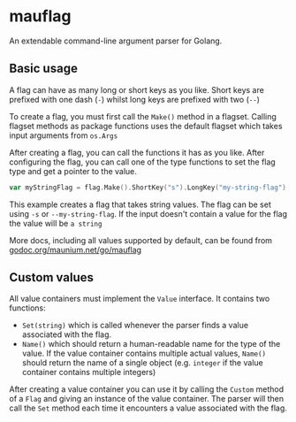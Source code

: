 # mauflag
An extendable command-line argument parser for Golang.

## Basic usage
A flag can have as many long or short keys as you like. Short keys are prefixed with one dash (`-`) whilst long keys are prefixed with two (`--`)

To create a flag, you must first call the `Make()` method in a flagset. Calling flagset methods as package functions uses the default flagset which takes input arguments from `os.Args`

After creating a flag, you can call the functions it has as you like. After configuring the flag, you can call one of the type functions to set the flag type and get a pointer to the value.

```go
var myStringFlag = flag.Make().ShortKey("s").LongKey("my-string-flag").Default("a string").String()
```
This example creates a flag that takes string values. The flag can be set using `-s` or `--my-string-flag`. If the input doesn't contain a value for the flag the value will be `a string`

More docs, including all values supported by default, can be found from [godoc.org/maunium.net/go/mauflag](https://godoc.org/maunium.net/go/mauflag)

## Custom values
All value containers must implement the `Value` interface. It contains two functions:
* `Set(string)` which is called whenever the parser finds a value associated with the flag.
* `Name()` which should return a human-readable name for the type of the value. If the value container contains multiple actual values, `Name()` should return the name of a single object (e.g. `integer` if the value container contains multiple integers)

After creating a value container you can use it by calling the `Custom` method of a `Flag` and giving an instance of the value container. The parser will then call the `Set` method each time it encounters a value associated with the flag.
